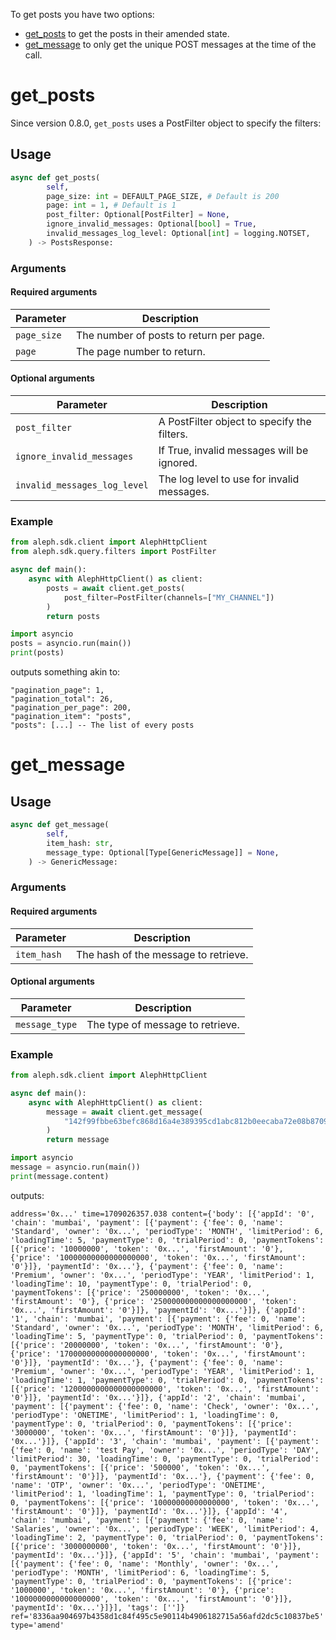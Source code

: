 To get posts you have two options:

- [get_posts](#get_posts) to get the posts in their amended state.
- [get_message](#get_message) to only get the unique POST messages at the time of the call.

# get_posts

Since version 0.8.0, `get_posts` uses a PostFilter object to specify the filters:

## Usage

```python
async def get_posts(
        self,
        page_size: int = DEFAULT_PAGE_SIZE, # Default is 200
        page: int = 1, # Default is 1
        post_filter: Optional[PostFilter] = None,
        ignore_invalid_messages: Optional[bool] = True,
        invalid_messages_log_level: Optional[int] = logging.NOTSET,
    ) -> PostsResponse:
```

### Arguments

#### Required arguments

| Parameter   | Description                             |
|-------------|-----------------------------------------|
| `page_size` | The number of posts to return per page. |
| `page`      | The page number to return.              |

#### Optional arguments

| Parameter                    | Description                                 |
|------------------------------|---------------------------------------------|
| `post_filter`                | A PostFilter object to specify the filters. |
| `ignore_invalid_messages`    | If True, invalid messages will be ignored.  |
| `invalid_messages_log_level` | The log level to use for invalid messages.  |

### Example

```python
from aleph.sdk.client import AlephHttpClient
from aleph.sdk.query.filters import PostFilter

async def main():
    async with AlephHttpClient() as client:
        posts = await client.get_posts(
            post_filter=PostFilter(channels=["MY_CHANNEL"])
        )
        return posts

import asyncio
posts = asyncio.run(main())
print(posts)
```

outputs something akin to:

```
"pagination_page": 1,
"pagination_total": 26,
"pagination_per_page": 200,
"pagination_item": "posts",
"posts": [...] -- The list of every posts
```

# get_message

## Usage

```python
async def get_message(
        self,
        item_hash: str,
        message_type: Optional[Type[GenericMessage]] = None,
    ) -> GenericMessage:
```

### Arguments

#### Required arguments

| Parameter     | Description                           |
|---------------|---------------------------------------|
| `item_hash`   | The hash of the message to retrieve.  |

#### Optional arguments

| Parameter       | Description                      |
|-----------------|----------------------------------|
| `message_type`  | The type of message to retrieve. |

### Example

```python
from aleph.sdk.client import AlephHttpClient

async def main():
    async with AlephHttpClient() as client:
        message = await client.get_message(
            "142f99fbbe63befc868d16a4e389395cd1abc812b0eecaba72e08b8709caafd6"
        )
        return message

import asyncio
message = asyncio.run(main())
print(message.content)
```

outputs:

```
address='0x...' time=1709026357.038 content={'body': [{'appId': '0', 'chain': 'mumbai', 'payment': [{'payment': {'fee': 0, 'name': 'Standard', 'owner': '0x...', 'periodType': 'MONTH', 'limitPeriod': 6, 'loadingTime': 5, 'paymentType': 0, 'trialPeriod': 0, 'paymentTokens': [{'price': '10000000', 'token': '0x...', 'firstAmount': '0'}, {'price': '10000000000000000000', 'token': '0x...', 'firstAmount': '0'}]}, 'paymentId': '0x...'}, {'payment': {'fee': 0, 'name': 'Premium', 'owner': '0x...', 'periodType': 'YEAR', 'limitPeriod': 1, 'loadingTime': 10, 'paymentType': 0, 'trialPeriod': 0, 'paymentTokens': [{'price': '250000000', 'token': '0x...', 'firstAmount': '0'}, {'price': '250000000000000000000', 'token': '0x...', 'firstAmount': '0'}]}, 'paymentId': '0x...'}]}, {'appId': '1', 'chain': 'mumbai', 'payment': [{'payment': {'fee': 0, 'name': 'Standard', 'owner': '0x...', 'periodType': 'MONTH', 'limitPeriod': 6, 'loadingTime': 5, 'paymentType': 0, 'trialPeriod': 0, 'paymentTokens': [{'price': '20000000', 'token': '0x...', 'firstAmount': '0'}, {'price': '17000000000000000000', 'token': '0x...', 'firstAmount': '0'}]}, 'paymentId': '0x...'}, {'payment': {'fee': 0, 'name': 'Premium', 'owner': '0x...', 'periodType': 'YEAR', 'limitPeriod': 1, 'loadingTime': 1, 'paymentType': 0, 'trialPeriod': 0, 'paymentTokens': [{'price': '1200000000000000000000', 'token': '0x...', 'firstAmount': '0'}]}, 'paymentId': '0x...'}]}, {'appId': '2', 'chain': 'mumbai', 'payment': [{'payment': {'fee': 0, 'name': 'Check', 'owner': '0x...', 'periodType': 'ONETIME', 'limitPeriod': 1, 'loadingTime': 0, 'paymentType': 0, 'trialPeriod': 0, 'paymentTokens': [{'price': '3000000', 'token': '0x...', 'firstAmount': '0'}]}, 'paymentId': '0x...'}]}, {'appId': '3', 'chain': 'mumbai', 'payment': [{'payment': {'fee': 0, 'name': 'test Pay', 'owner': '0x...', 'periodType': 'DAY', 'limitPeriod': 30, 'loadingTime': 0, 'paymentType': 0, 'trialPeriod': 0, 'paymentTokens': [{'price': '500000', 'token': '0x...', 'firstAmount': '0'}]}, 'paymentId': '0x...'}, {'payment': {'fee': 0, 'name': 'OTP', 'owner': '0x...', 'periodType': 'ONETIME', 'limitPeriod': 1, 'loadingTime': 1, 'paymentType': 0, 'trialPeriod': 0, 'paymentTokens': [{'price': '10000000000000000', 'token': '0x...', 'firstAmount': '0'}]}, 'paymentId': '0x...'}]}, {'appId': '4', 'chain': 'mumbai', 'payment': [{'payment': {'fee': 0, 'name': 'Salaries', 'owner': '0x...', 'periodType': 'WEEK', 'limitPeriod': 4, 'loadingTime': 2, 'paymentType': 0, 'trialPeriod': 0, 'paymentTokens': [{'price': '3000000000', 'token': '0x...', 'firstAmount': '0'}]}, 'paymentId': '0x...'}]}, {'appId': '5', 'chain': 'mumbai', 'payment': [{'payment': {'fee': 0, 'name': 'Monthly', 'owner': '0x...', 'periodType': 'MONTH', 'limitPeriod': 6, 'loadingTime': 5, 'paymentType': 0, 'trialPeriod': 0, 'paymentTokens': [{'price': '1000000', 'token': '0x...', 'firstAmount': '0'}, {'price': '1000000000000000000', 'token': '0x...', 'firstAmount': '0'}]}, 'paymentId': '0x...'}]}], 'tags': ['']} ref='8336aa904697b4358d1c84f495c5e90114b4906182715a56afd2dc5c10837be5' type='amend'
```
